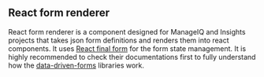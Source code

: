 ## React form renderer

React form renderer is a component designed for ManageIQ and
Insights projects that takes json form definitions
and renders them into react components.
It uses [React final form](https://github.com/final-form/react-final-form) for the form state management.
It is highly recommended to check their documentations first to fully understand how
the [data-driven-forms](https://github.com/data-driven-forms/react-forms) libraries work.
